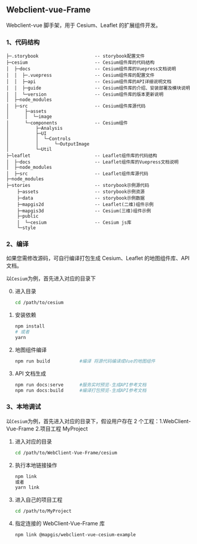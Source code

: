 ## Webclient-vue-Frame

Webclient-vue 脚手架，用于 Cesium、Leaflet 的扩展组件开发。

### 1、代码结构

```text
├─.storybook                     -- storybook配置文件
├─cesium                         -- Cesium组件库的代码结构
│  ├─docs                        -- Cesium组件库的Vuepress文档说明
│  │  ├─.vuepress                -- Cesium组件库的配置文件
│  │  ├─api                      -- Cesium组件库的API详细说明文档
│  │  ├─guide                    -- Cesium组件库的介绍、安装部署及模块说明
│  │  └─version                  -- Cesium组件库的版本更新说明
│  ├─node_modules
│  ├─src                         -- Cesium组件库源代码
│      ├─assets
│      │  └─image
│      └─components              -- Cesium组件
│          ├─Analysis
│          ├─UI
│          │  └─Controls
│          │      └─OutputImage
│          └─Util
├─leaflet                        -- Leaflet组件库的代码结构
│  ├─docs                        -- Leaflet组件库的Vuepress文档说明
│  ├─node_modules
│  ├─src                         -- Leaflet组件库源代码
├─node_modules
├─stories                        -- storybook示例源代码
    ├─assets                     -- storybook示例资源
    ├─data                       -- storybook示例数据
    ├─mapgis2d                   -- Leaflet(二维)组件示例
    ├─mapgis3d                   -- Cesium(三维)组件示例
    ├─public
    │  └─cesium                  -- Cesium js库
    └─style
```

### 2、编译

如果您需修改源码，可自行编译打包生成 Cesium、Leaflet 的地图组件库、API 文档。

以`Cesium`为例，首先进入对应的目录下

0. 进入目录

   ```sh
   cd /path/to/cesium
   ```

1. 安装依赖

   ```sh
   npm install
   # 或者
   yarn
   ```

2. 地图组件编译

   ```sh
   npm run build           #编译 将源代码编译成Vue的地图组件
   ```

3. API 文档生成
   ```sh
   npm run docs:serve      #服务实时预览-生成API参考文档
   npm run docs:build      #编译打包预览-生成API参考文档
   ```

### 3、本地调试

以`Cesium`为例，首先进入对应的目录下，假设用户存在 2 个工程：1.WebClient-Vue-Frame 2.项目工程 MyProject

1. 进入对应的目录
   ```sh
   cd /path/to/WebClient-Vue-Frame/cesium
   ```
2. 执行本地链接操作

   ```sh
   npm link
   或者
   yarn link
   ```

3. 进入自己的项目工程
   ```sh
   cd /path/to/MyProject
   ```
4. 指定连接的 WebClient-Vue-Frame 库
   ```sh
   npm link @mapgis/webclient-vue-cesium-example
   ```

